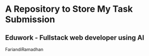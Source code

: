 # A Repository to Store My Task Submission 

## Eduwork - Fullstack web developer using AI

FariandiRamadhan

